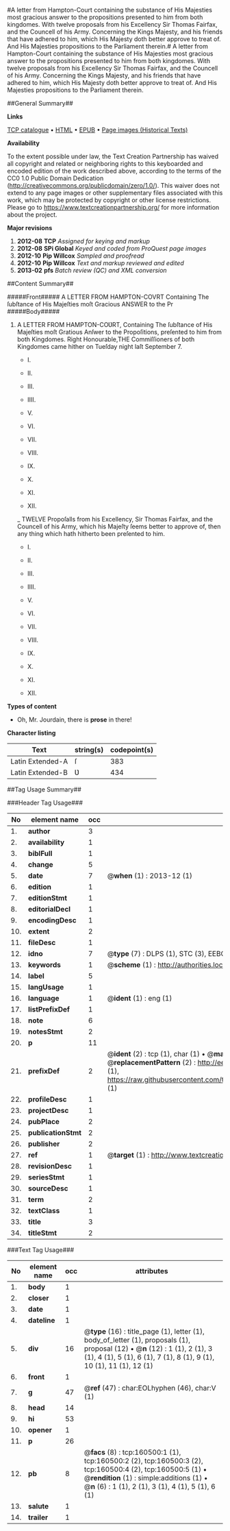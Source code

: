 #A letter from Hampton-Court containing the substance of His Majesties most gracious answer to the propositions presented to him from both kingdomes. With twelve proposals from his Excellency Sir Thomas Fairfax, and the Councell of his Army. Concerning the Kings Majesty, and his friends that have adhered to him, which His Majesty doth better approve to treat of. And His Majesties propositions to the Parliament therein.#
A letter from Hampton-Court containing the substance of His Majesties most gracious answer to the propositions presented to him from both kingdomes. With twelve proposals from his Excellency Sir Thomas Fairfax, and the Councell of his Army. Concerning the Kings Majesty, and his friends that have adhered to him, which His Majesty doth better approve to treat of. And His Majesties propositions to the Parliament therein.

##General Summary##

**Links**

[TCP catalogue](http://www.ota.ox.ac.uk/tcp/)  • 
[HTML](http://tei.it.ox.ac.uk/tcp/Texts-HTML/free/A87/A87950.html)  • 
[EPUB](http://tei.it.ox.ac.uk/tcp/Texts-EPUB/free/A87/A87950.epub) • 
[Page images (Historical Texts)](https://historicaltexts.jisc.ac.uk/eebo-99871544e)

**Availability**

To the extent possible under law, the Text Creation Partnership has waived all copyright and related or neighboring rights to this keyboarded and encoded edition of the work described above, according to the terms of the CC0 1.0 Public Domain Dedication (http://creativecommons.org/publicdomain/zero/1.0/). This waiver does not extend to any page images or other supplementary files associated with this work, which may be protected by copyright or other license restrictions. Please go to https://www.textcreationpartnership.org/ for more information about the project.

**Major revisions**

1. __2012-08__ __TCP__ *Assigned for keying and markup*
1. __2012-08__ __SPi Global__ *Keyed and coded from ProQuest page images*
1. __2012-10__ __Pip Willcox__ *Sampled and proofread*
1. __2012-10__ __Pip Willcox__ *Text and markup reviewed and edited*
1. __2013-02__ __pfs__ *Batch review (QC) and XML conversion*

##Content Summary##

#####Front#####
A LETTER FROM HAMPTON-COVRT Containing The ſubſtance of His Majeſties moſt Gracious ANSWER to the Pr
#####Body#####

1. A LETTER FROM HAMPTON-COƲRT, Containing The ſubſtance of His Majeſties moſt Gratious Anſwer to the Propoſitions, preſented to him from both Kingdomes.
Right Honourable,THE Commiſſioners of both Kingdomes came hither on Tueſday night laſt September 7. 
      * I.

      * II.

      * III.

      * IIII.

      * V.

      * VI.

      * VII.

      * VIII.

      * IX.

      * X.

      * XI.

      * XII.

    _ TWELVE Propoſalls from his Excellency, Sir Thomas Fairfax, and the Councell of his Army, which his Majeſty ſeems better to approve of, then any thing which hath hitherto been preſented to him.

      * I.

      * II.

      * III.

      * IIII.

      * V.

      * VI.

      * VII.

      * VIII.

      * IX.

      * X.

      * XI.

      * XII.

**Types of content**

  * Oh, Mr. Jourdain, there is **prose** in there!

**Character listing**


|Text|string(s)|codepoint(s)|
|---|---|---|
|Latin Extended-A|ſ|383|
|Latin Extended-B|Ʋ|434|

##Tag Usage Summary##

###Header Tag Usage###

|No|element name|occ|attributes|
|---|---|---|---|
|1.|__author__|3||
|2.|__availability__|1||
|3.|__biblFull__|1||
|4.|__change__|5||
|5.|__date__|7| @__when__ (1) : 2013-12 (1)|
|6.|__edition__|1||
|7.|__editionStmt__|1||
|8.|__editorialDecl__|1||
|9.|__encodingDesc__|1||
|10.|__extent__|2||
|11.|__fileDesc__|1||
|12.|__idno__|7| @__type__ (7) : DLPS (1), STC (3), EEBO-CITATION (1), PROQUEST (1), VID (1)|
|13.|__keywords__|1| @__scheme__ (1) : http://authorities.loc.gov/ (1)|
|14.|__label__|5||
|15.|__langUsage__|1||
|16.|__language__|1| @__ident__ (1) : eng (1)|
|17.|__listPrefixDef__|1||
|18.|__note__|6||
|19.|__notesStmt__|2||
|20.|__p__|11||
|21.|__prefixDef__|2| @__ident__ (2) : tcp (1), char (1)  •  @__matchPattern__ (2) : ([0-9\-]+):([0-9IVX]+) (1), (.+) (1)  •  @__replacementPattern__ (2) : http://eebo.chadwyck.com/downloadtiff?vid=$1&page=$2 (1), https://raw.githubusercontent.com/textcreationpartnership/Texts/master/tcpchars.xml#$1 (1)|
|22.|__profileDesc__|1||
|23.|__projectDesc__|1||
|24.|__pubPlace__|2||
|25.|__publicationStmt__|2||
|26.|__publisher__|2||
|27.|__ref__|1| @__target__ (1) : http://www.textcreationpartnership.org/docs/. (1)|
|28.|__revisionDesc__|1||
|29.|__seriesStmt__|1||
|30.|__sourceDesc__|1||
|31.|__term__|2||
|32.|__textClass__|1||
|33.|__title__|3||
|34.|__titleStmt__|2||


###Text Tag Usage###

|No|element name|occ|attributes|
|---|---|---|---|
|1.|__body__|1||
|2.|__closer__|1||
|3.|__date__|1||
|4.|__dateline__|1||
|5.|__div__|16| @__type__ (16) : title_page (1), letter (1), body_of_letter (1), proposals (1), proposal (12)  •  @__n__ (12) : 1 (1), 2 (1), 3 (1), 4 (1), 5 (1), 6 (1), 7 (1), 8 (1), 9 (1), 10 (1), 11 (1), 12 (1)|
|6.|__front__|1||
|7.|__g__|47| @__ref__ (47) : char:EOLhyphen (46), char:V (1)|
|8.|__head__|14||
|9.|__hi__|53||
|10.|__opener__|1||
|11.|__p__|26||
|12.|__pb__|8| @__facs__ (8) : tcp:160500:1 (1), tcp:160500:2 (2), tcp:160500:3 (2), tcp:160500:4 (2), tcp:160500:5 (1)  •  @__rendition__ (1) : simple:additions (1)  •  @__n__ (6) : 1 (1), 2 (1), 3 (1), 4 (1), 5 (1), 6 (1)|
|13.|__salute__|1||
|14.|__trailer__|1||
